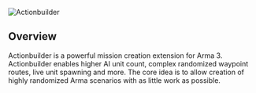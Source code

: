 ![Actionbuilder](https://github.com/ahoys/Actionbuilder/blob/master/Doc/actionbuilder.png)

## Overview
Actionbuilder is a powerful mission creation extension for Arma 3. Actionbuilder enables higher AI unit count, complex randomized waypoint routes, live unit spawning and more. The core idea is to allow creation of highly randomized Arma scenarios with as little work as possible.
